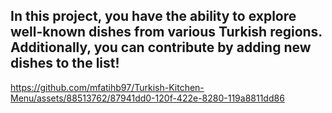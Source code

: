 ## In this project, you have the ability to explore well-known dishes from various Turkish regions. Additionally, you can contribute by adding new dishes to the list!


https://github.com/mfatihb97/Turkish-Kitchen-Menu/assets/88513762/87941dd0-120f-422e-8280-119a8811dd86
